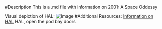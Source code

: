 #Description
This is a .md file with information on 2001: A Space Oddessy

Visual depiction of HAL: 
![Image](https://en.wikipedia.org/wiki/File:Hal_9000_Panel.svg)
#Additional Resources:
[Information on HAL]([http://a.com](https://en.wikipedia.org/wiki/HAL_9000)https://en.wikipedia.org/wiki/HAL_9000)
HAL, open the pod bay doors
